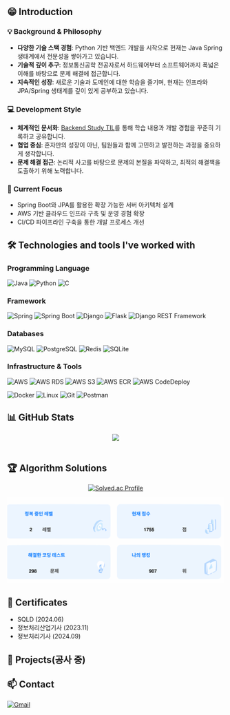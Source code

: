 ## 😁 Introduction

### 💡 Background & Philosophy
* **다양한 기술 스택 경험**: Python 기반 백엔드 개발을 시작으로 현재는 Java Spring 생태계에서 전문성을 쌓아가고 있습니다.
* **기술적 깊이 추구**: 정보통신공학 전공자로서 하드웨어부터 소프트웨어까지 폭넓은 이해를 바탕으로 문제 해결에 접근합니다.
* **지속적인 성장**: 새로운 기술과 도메인에 대한 학습을 즐기며, 현재는 인프라와 JPA/Spring 생태계를 깊이 있게 공부하고 있습니다.

### 💻 Development Style
* **체계적인 문서화**: [Backend Study TIL](https://github.com/dnwls16071/Backend_Study_TIL)를 통해 학습 내용과 개발 경험을 꾸준히 기록하고 공유합니다.
* **협업 중심**: 혼자만의 성장이 아닌, 팀원들과 함께 고민하고 발전하는 과정을 중요하게 생각합니다.
* **문제 해결 접근**: 논리적 사고를 바탕으로 문제의 본질을 파악하고, 최적의 해결책을 도출하기 위해 노력합니다.

### 🎯 Current Focus
* Spring Boot와 JPA를 활용한 확장 가능한 서버 아키텍처 설계
* AWS 기반 클라우드 인프라 구축 및 운영 경험 확장
* CI/CD 파이프라인 구축을 통한 개발 프로세스 개선

## 🛠 Technologies and tools I've worked with

### Programming Language
![Java](https://img.shields.io/badge/Java-007396?style=flat-square&logo=java&logoColor=white)
![Python](https://img.shields.io/badge/Python-3776AB?style=flat-square&logo=Python&logoColor=white)
![C](https://img.shields.io/badge/C-A8B9CC?style=flat-square&logo=C&logoColor=white)

### Framework
![Spring](https://img.shields.io/badge/Spring-6DB33F?style=flat-square&logo=Spring&logoColor=white)
![Spring Boot](https://img.shields.io/badge/Spring_Boot-6DB33F?style=flat-square&logo=SpringBoot&logoColor=white)
![Django](https://img.shields.io/badge/Django-092E20?style=flat-square&logo=Django&logoColor=white)
![Flask](https://img.shields.io/badge/Flask-000000?style=flat-square&logo=Flask&logoColor=white)
![Django REST Framework](https://img.shields.io/badge/Django_REST_Framework-A30000?style=flat-square&logo=Django&logoColor=white)

### Databases
![MySQL](https://img.shields.io/badge/MySQL-4479A1?style=flat-square&logo=MySQL&logoColor=white)
![PostgreSQL](https://img.shields.io/badge/PostgreSQL-4169E1?style=flat-square&logo=PostgreSQL&logoColor=white)
![Redis](https://img.shields.io/badge/Redis-DC382D?style=flat-square&logo=Redis&logoColor=white)
![SQLite](https://img.shields.io/badge/SQLite-003B57?style=flat-square&logo=SQLite&logoColor=white)

### Infrastructure & Tools
![AWS](https://img.shields.io/badge/AWS-232F3E?style=flat-square&logo=AmazonAWS&logoColor=white)
![AWS RDS](https://img.shields.io/badge/AWS_RDS-527FFF?style=flat-square&logo=AmazonRDS&logoColor=white)
![AWS S3](https://img.shields.io/badge/AWS_S3-569A31?style=flat-square&logo=AmazonS3&logoColor=white)
![AWS ECR](https://img.shields.io/badge/AWS_ECR-FF9900?style=flat-square&logo=Amazon&logoColor=white)
![AWS CodeDeploy](https://img.shields.io/badge/AWS_CodeDeploy-4053D6?style=flat-square&logo=Amazon&logoColor=white)
<br>

![Docker](https://img.shields.io/badge/Docker-2496ED?style=flat-square&logo=Docker&logoColor=white)
![Linux](https://img.shields.io/badge/Linux-FCC624?style=flat-square&logo=Linux&logoColor=black)
![Git](https://img.shields.io/badge/Git-F05032?style=flat-square&logo=Git&logoColor=white)
![Postman](https://img.shields.io/badge/Postman-FF6C37?style=flat-square&logo=Postman&logoColor=white)


## 📊 GitHub Stats
<div align="center">
  <img src="https://github-profile-trophy.vercel.app/?username=dnwls16071&theme=nord&column=7" />
  <br/><br/>
</div>

## 🏆 Algorithm Solutions
<div align="center">
  
[![Solved.ac Profile](http://mazassumnida.wtf/api/v2/generate_badge?boj=dnwls16071)](https://solved.ac/dnwls16071/)

![Programmers Badge](https://raw.githubusercontent.com/dnwls16071/Github_Programmers_Rank/main/result/result.svg)
</div>

## 📜 Certificates
- SQLD (2024.06)
- 정보처리산업기사 (2023.11)
- 정보처리기사 (2024.09)

## 🚀 Projects(공사 중)

## 📫 Contact

[![Gmail](https://img.shields.io/badge/Gmail-EA4335?style=flat-square&logo=Gmail&logoColor=white)](mailto:dnwls16071@gmail.com)
